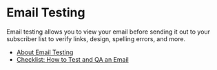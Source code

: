 # Email Testing

Email testing allows you to view your email before sending it out to your subscriber list to verify links, design, spelling errors, and more.

- [About Email Testing](https://www.campaignmonitor.com/blog/email-marketing/how-email-testing-and-rendering-works-and-why-its-important/)
- [Checklist: How to Test and QA an Email](https://sponge.io/checklist-how-to-test-and-qa-an-email/)
